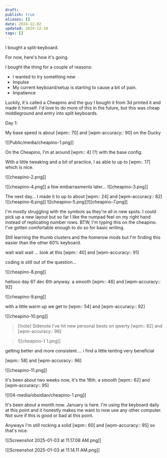 ```yaml
---
draft: 
publish: true
aliases: []
date: 2024-12-02
updated: 2024-12-10
tags: []
---
```


I bought a split-keyboard.

For now, here's how it's going.

I bought the thing for a couple of reasons:

- I wanted to try something new
- Impulse
- My current keyboard/setup is starting to cause a bit of pain.
- Impatience

Luckily, it's called a Cheapino and the guy I bought it from 3d printed it and made it himself. I'd love to do more of this in the future, but this was cheap middleground and entry into split keyboards.

Day 1:

My base speed is about [wpm:: 70] and [wpm-accuracy:: 90] on the Ducky

![[Public/media/cheapino-1.png]]

On the Cheapino, I'm at around [wpm:: 4] (?) with the base config.

With a little tweaking and a bit of practice, I as able to up to [wpm:: 17] which is nice.

![[cheapino-2.png]]

![[cheapino-4.png]]
a few embarrasments later…
![[cheapino-3.png]]

The next day… I made it to up to about [wpm:: 24] and [wpm-accuracy:: 82]
![[cheapino-6.png]]
![[cheapino-5.png]]![[cheapino-7.png]]

I'm mostly struggling with the symbols as they're all in new spots. I could pick up a new layout but so far I like the numpad feel on my right hand instead of replicating number rows. BTW, I'm typing this on the cheapino. I've gotten comfortable enough to do so for basic writing.

Still learning the thumb clusters and the homerow mods but I'm finding this easier than the other 60% keyboard.

wait wait wait … look at this [wpm:: 40] and [wpm-accuracy:: 91]

coding is still out of the question…

![[cheapino-8.png]]

hellooo day 6? dec 6th anyway. a smooth [wpm:: 46] and [wpm-accuracy:: 92]

![[cheapino-9.png]]

with a little warm up we get to [wpm:: 54] and [wpm-accuracy:: 92]

![[cheapino-10.png]]

> [!note] Sidenote I've hit new personal bests on qwerty
> [wpm:: 82] and [wpm-accuracy:: 96]

> ![[cheapino-1 1.png]]

getting better and more consistent…. i find a little tenting very beneficial

[wpm:: 58] and [wpm-accuracy:: 96]

![[cheapino-11.png]]

it's been about two weeks now, it's the 16th. a smooth [wpm:: 62] and [wpm-accuracy:: 95]

![[04-media/obsidian/cheapino-1.png]]

It's been about a month now. January is here. I'm using the keyboard daily at this point and it honestly makes me want to now use any other computer. Not sure if this is good or bad at this point.

Anyways I'm still rocking a solid [wpm:: 60] and [wpm-accuracy:: 95] so that's nice.

![[Screenshot 2025-01-03 at 11.17.08 AM.png]]

![[Screenshot 2025-01-03 at 11.14.11 AM.png]]

